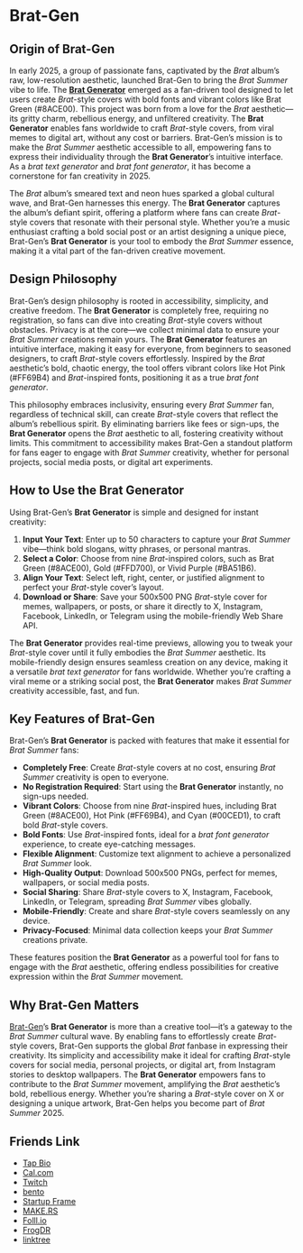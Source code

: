 # Brat-Gen

## Origin of Brat-Gen  

In early 2025, a group of passionate fans, captivated by the *Brat* album’s raw, low-resolution aesthetic, launched Brat-Gen to bring the *Brat Summer* vibe to life. The **[Brat Generator](https://brat-gen.com)** emerged as a fan-driven tool designed to let users create *Brat*-style covers with bold fonts and vibrant colors like Brat Green (#8ACE00). This project was born from a love for the *Brat* aesthetic—its gritty charm, rebellious energy, and unfiltered creativity. The **Brat Generator** enables fans worldwide to craft *Brat*-style covers, from viral memes to digital art, without any cost or barriers. Brat-Gen’s mission is to make the *Brat Summer* aesthetic accessible to all, empowering fans to express their individuality through the **Brat Generator**’s intuitive interface. As a *brat text generator* and *brat font generator*, it has become a cornerstone for fan creativity in 2025.  

The *Brat* album’s smeared text and neon hues sparked a global cultural wave, and Brat-Gen harnesses this energy. The **Brat Generator** captures the album’s defiant spirit, offering a platform where fans can create *Brat*-style covers that resonate with their personal style. Whether you’re a music enthusiast crafting a bold social post or an artist designing a unique piece, Brat-Gen’s **Brat Generator** is your tool to embody the *Brat Summer* essence, making it a vital part of the fan-driven creative movement.

## Design Philosophy  

Brat-Gen’s design philosophy is rooted in accessibility, simplicity, and creative freedom. The **Brat Generator** is completely free, requiring no registration, so fans can dive into creating *Brat*-style covers without obstacles. Privacy is at the core—we collect minimal data to ensure your *Brat Summer* creations remain yours. The **Brat Generator** features an intuitive interface, making it easy for everyone, from beginners to seasoned designers, to craft *Brat*-style covers effortlessly. Inspired by the *Brat* aesthetic’s bold, chaotic energy, the tool offers vibrant colors like Hot Pink (#FF69B4) and *Brat*-inspired fonts, positioning it as a true *brat font generator*.  

This philosophy embraces inclusivity, ensuring every *Brat Summer* fan, regardless of technical skill, can create *Brat*-style covers that reflect the album’s rebellious spirit. By eliminating barriers like fees or sign-ups, the **Brat Generator** opens the *Brat* aesthetic to all, fostering creativity without limits. This commitment to accessibility makes Brat-Gen a standout platform for fans eager to engage with *Brat Summer* creativity, whether for personal projects, social media posts, or digital art experiments.

## How to Use the Brat Generator  

Using Brat-Gen’s **Brat Generator** is simple and designed for instant creativity:  

1. **Input Your Text**: Enter up to 50 characters to capture your *Brat Summer* vibe—think bold slogans, witty phrases, or personal mantras.  
2. **Select a Color**: Choose from nine *Brat*-inspired colors, such as Brat Green (#8ACE00), Gold (#FFD700), or Vivid Purple (#BA51B6).  
3. **Align Your Text**: Select left, right, center, or justified alignment to perfect your *Brat*-style cover’s layout.  
4. **Download or Share**: Save your 500x500 PNG *Brat*-style cover for memes, wallpapers, or posts, or share it directly to X, Instagram, Facebook, LinkedIn, or Telegram using the mobile-friendly Web Share API.  

The **Brat Generator** provides real-time previews, allowing you to tweak your *Brat*-style cover until it fully embodies the *Brat Summer* aesthetic. Its mobile-friendly design ensures seamless creation on any device, making it a versatile *brat text generator* for fans worldwide. Whether you’re crafting a viral meme or a striking social post, the **Brat Generator** makes *Brat Summer* creativity accessible, fast, and fun.

## Key Features of Brat-Gen  

Brat-Gen’s **Brat Generator** is packed with features that make it essential for *Brat Summer* fans:  

- **Completely Free**: Create *Brat*-style covers at no cost, ensuring *Brat Summer* creativity is open to everyone.  
- **No Registration Required**: Start using the **Brat Generator** instantly, no sign-ups needed.  
- **Vibrant Colors**: Choose from nine *Brat*-inspired hues, including Brat Green (#8ACE00), Hot Pink (#FF69B4), and Cyan (#00CED1), to craft bold *Brat*-style covers.  
- **Bold Fonts**: Use *Brat*-inspired fonts, ideal for a *brat font generator* experience, to create eye-catching messages.  
- **Flexible Alignment**: Customize text alignment to achieve a personalized *Brat Summer* look.  
- **High-Quality Output**: Download 500x500 PNGs, perfect for memes, wallpapers, or social media posts.  
- **Social Sharing**: Share *Brat*-style covers to X, Instagram, Facebook, LinkedIn, or Telegram, spreading *Brat Summer* vibes globally.  
- **Mobile-Friendly**: Create and share *Brat*-style covers seamlessly on any device.  
- **Privacy-Focused**: Minimal data collection keeps your *Brat Summer* creations private.  

These features position the **Brat Generator** as a powerful tool for fans to engage with the *Brat* aesthetic, offering endless possibilities for creative expression within the *Brat Summer* movement.

## Why Brat-Gen Matters  

[Brat-Gen](https://brat-gen.com)’s **Brat Generator** is more than a creative tool—it’s a gateway to the *Brat Summer* cultural wave. By enabling fans to effortlessly create *Brat*-style covers, Brat-Gen supports the global *Brat* fanbase in expressing their creativity. Its simplicity and accessibility make it ideal for crafting *Brat*-style covers for social media, personal projects, or digital art, from Instagram stories to desktop wallpapers. The **Brat Generator** empowers fans to contribute to the *Brat Summer* movement, amplifying the *Brat* aesthetic’s bold, rebellious energy. Whether you’re sharing a *Brat*-style cover on X or designing a unique artwork, Brat-Gen helps you become part of *Brat Summer* 2025.

## Friends Link

- [Tap Bio](https://tap.bio/@BratGenerator)
- [Cal.com](https://app.cal.com/duanhjlt)
- [Twitch](https://www.twitch.tv/duanhjlt/about)
- [bento](https://bento.me/brat-gen)
- [Startup Frame](https://startupfa.me/brat-gen)
- [MAKE.RS](https://make.rs/@duanhjlt/projects)
- [Folll.io](https://folll.io/brat-gen)
- [FrogDR](https://frogdr.com/brat-gen.com)
- [linktree](https://linktr.ee/bratgenerator1)